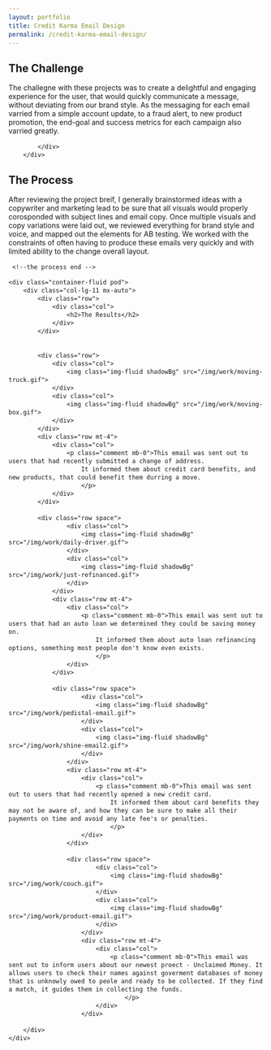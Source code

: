 ```yaml
---
layout: portfolio
title: Credit Karma Email Design
permalink: /credit-karma-email-design/
---
```



<section id="portfolioMain">
       
<!--the challenge-->

<div class="container-fluid pod">
   <div class="col-lg-11 mx-auto">
        <div class="row">
            <div class="col">
                <h2>The Challenge</h2>
                <p class="mb-0"> The challegne with these projects was to create a delightful and engaging experience for the user, that would quickly communicate a message, without deviating from our brand style. As the messaging for each email varried from a simple account update, to a fraud alert, to new product promotion, the end-goal and success metrics for each campaign also varried greatly. </p>

               
            </div>
        </div>
   </div>
</div>

<!--the challenge end -->

<!--the process-->

<div class="container-fluid pod">
        <div class="col-lg-11 mx-auto">
             <div class="row">
                 <div class="col">
                     <h2>The Process</h2>
                     <p class="mb-0">
                         After reviewing the project breif, I generally brainstormed ideas with a copywriter and marketing lead to be sure that all visuals would properly corosponded with subject lines and email copy. Once multiple visuals and copy variations were laid out, we reviewed everything for brand style and voice, and mapped out the elements for AB testing. We worked with the constraints of often having to produce these emails very quickly and with limited ability to the change overall layout.</p>
                 </div>
             </div>
        </div>
     </div>
     
     <!--the process end -->


<!--the final product-->

    <div class="container-fluid pod">
        <div class="col-lg-11 mx-auto">
            <div class="row">
                <div class="col">
                    <h2>The Results</h2>
                </div>
            </div>


            <div class="row">
                <div class="col">
                    <img class="img-fluid shadowBg" src="/img/work/moving-truck.gif">
                </div>
                <div class="col">
                    <img class="img-fluid shadowBg" src="/img/work/moving-box.gif">
                </div>
            </div>
            <div class="row mt-4">
                <div class="col">
                    <p class="comment mb-0">This email was sent out to users that had recently submitted a change of address.
                        It informed them about credit card benefits, and new products, that could benefit them durring a move.
                        </p>
                </div>
            </div>

            <div class="row space">
                    <div class="col">
                        <img class="img-fluid shadowBg" src="/img/work/daily-driver.gif">
                    </div>
                    <div class="col">
                        <img class="img-fluid shadowBg" src="/img/work/just-refinanced.gif">
                    </div>
                </div>
                <div class="row mt-4">
                    <div class="col">
                        <p class="comment mb-0">This email was sent out to users that had an auto loan we determined they could be saving money on.
                            It informed them about auto loan refinancing options, something most people don't know even exists.
                            </p>
                    </div>
                </div>

                <div class="row space">
                        <div class="col">
                            <img class="img-fluid shadowBg" src="/img/work/pedistal-email.gif">
                        </div>
                        <div class="col">
                            <img class="img-fluid shadowBg" src="/img/work/shine-email2.gif">
                        </div>
                    </div>
                    <div class="row mt-4">
                        <div class="col">
                            <p class="comment mb-0">This email was sent out to users that had recently opened a new credit card.
                                It informed them about card benefits they may not be aware of, and how they can be sure to make all their payments on time and avoid any late fee's or penalties.
                                </p>
                        </div>
                    </div>

                    <div class="row space">
                            <div class="col">
                                <img class="img-fluid shadowBg" src="/img/work/couch.gif">
                            </div>
                            <div class="col">
                                <img class="img-fluid shadowBg" src="/img/work/product-email.gif">
                            </div>
                        </div>
                        <div class="row mt-4">
                            <div class="col">
                                <p class="comment mb-0">This email was sent out to inform users about our newest proect - Unclaimed Money. It allows users to check their names against goverment databases of money that is unknowly owed to peole and ready to be collected. If they find a match, it guides them in collecting the funds. 
                                    </p>
                            </div>
                        </div>

        </div>
    </div>

<!--the final product end-->

</section>